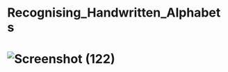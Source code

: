 # Recognising_Handwritten_Alphabets
# ![Screenshot (122)](https://github.com/adas754/Recognising_Handwritten_Alphabets/assets/83580623/10032cd4-3b6b-48b4-ab06-7d030381fbb9)
